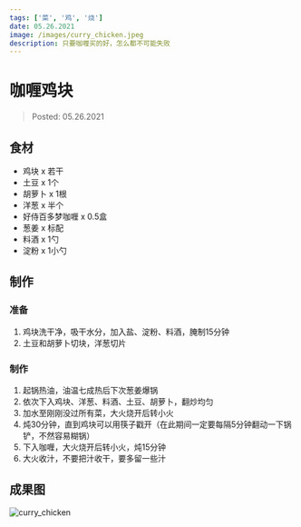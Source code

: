 ```yaml
---
tags: ['菜', '鸡', '烧']
date: 05.26.2021
image: /images/curry_chicken.jpeg
description: 只要咖喱买的好，怎么都不可能失败
---
```


# 咖喱鸡块

> Posted: 05.26.2021

<Tag />

## 食材

- 鸡块 x 若干
- 土豆 x 1个
- 胡萝卜 x 1根
- 洋葱 x 半个
- 好侍百多梦咖喱 x 0.5盒
- 葱姜 x 标配
- 料酒 x 1勺
- 淀粉 x 1小勺

## 制作

### 准备

1. 鸡块洗干净，吸干水分，加入盐、淀粉、料酒，腌制15分钟
2. 土豆和胡萝卜切块，洋葱切片

### 制作

1. 起锅热油，油温七成热后下次葱姜爆锅
2. 依次下入鸡块、洋葱、料酒、土豆、胡萝卜，翻炒均匀
3. 加水至刚刚没过所有菜，大火烧开后转小火
4. 炖30分钟，直到鸡块可以用筷子戳开（在此期间一定要每隔5分钟翻动一下锅铲，不然容易糊锅）
5. 下入咖喱，大火烧开后转小火，炖15分钟
6. 大火收汁，不要把汁收干，要多留一些汁

## 成果图

![curry_chicken](/images/curry_chicken.jpeg)

<Chirpy />